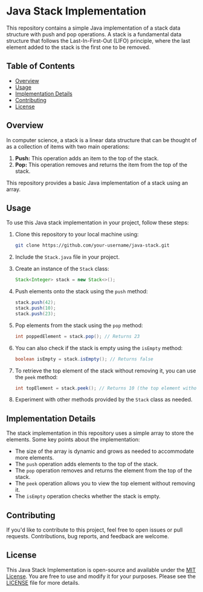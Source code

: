 # Java Stack Implementation

This repository contains a simple Java implementation of a stack data structure with push and pop operations. A stack is a fundamental data structure that follows the Last-In-First-Out (LIFO) principle, where the last element added to the stack is the first one to be removed.

## Table of Contents
- [Overview](#overview)
- [Usage](#usage)
- [Implementation Details](#implementation-details)
- [Contributing](#contributing)
- [License](#license)

## Overview

In computer science, a stack is a linear data structure that can be thought of as a collection of items with two main operations:

1. **Push:** This operation adds an item to the top of the stack.
2. **Pop:** This operation removes and returns the item from the top of the stack.

This repository provides a basic Java implementation of a stack using an array.

## Usage

To use this Java stack implementation in your project, follow these steps:

1. Clone this repository to your local machine using:

   ```bash
   git clone https://github.com/your-username/java-stack.git
   ```

2. Include the `Stack.java` file in your project.

3. Create an instance of the `Stack` class:

   ```java
   Stack<Integer> stack = new Stack<>();
   ```

4. Push elements onto the stack using the `push` method:

   ```java
   stack.push(42);
   stack.push(10);
   stack.push(23);
   ```

5. Pop elements from the stack using the `pop` method:

   ```java
   int poppedElement = stack.pop(); // Returns 23
   ```

6. You can also check if the stack is empty using the `isEmpty` method:

   ```java
   boolean isEmpty = stack.isEmpty(); // Returns false
   ```

7. To retrieve the top element of the stack without removing it, you can use the `peek` method:

   ```java
   int topElement = stack.peek(); // Returns 10 (the top element without removing it)
   ```

8. Experiment with other methods provided by the `Stack` class as needed.

## Implementation Details

The stack implementation in this repository uses a simple array to store the elements. Some key points about the implementation:

- The size of the array is dynamic and grows as needed to accommodate more elements.
- The `push` operation adds elements to the top of the stack.
- The `pop` operation removes and returns the element from the top of the stack.
- The `peek` operation allows you to view the top element without removing it.
- The `isEmpty` operation checks whether the stack is empty.

## Contributing

If you'd like to contribute to this project, feel free to open issues or pull requests. Contributions, bug reports, and feedback are welcome.

## License

This Java Stack Implementation is open-source and available under the [MIT License](LICENSE). You are free to use and modify it for your purposes. Please see the [LICENSE](LICENSE) file for more details.

